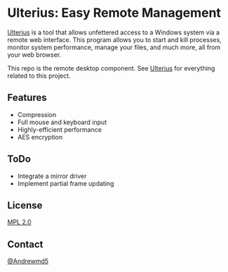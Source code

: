 # Ulterius: Easy Remote Management
[Ulterius][Ulterius site] is a tool that allows unfettered access to a Windows system via a remote web interface. This program allows you to start and kill processes, monitor system performance, manage your files, and much more, all from your web browser.

This repo is the remote desktop component. See [Ulterius] for everything related to this project.

Features
----
  - Compression
  - Full mouse and keyboard input
  - Highly-efficient performance
  - AES encryption

ToDo
----
 - Integrate a mirror driver
 - Implement partial frame updating

License
----
[MPL 2.0]

Contact
----
[@Andrewmd5]

   [Ulterius site]: <https://ulterius.xyz/>
   [Ulterius/server]: <https://github.com/Ulterius/server>
   [Ulterius]: <https://github.com/Ulterius>
   [MPL 2.0]: <https://www.mozilla.org/en-US/MPL/2.0/>
   [@Andrewmd5]: <https://twitter.com/Andrewmd5>
